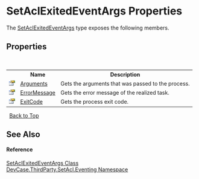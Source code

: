 # SetAclExitedEventArgs Properties
 

The <a href="T_DevCase_ThirdParty_SetAcl_Eventing_SetAclExitedEventArgs">SetAclExitedEventArgs</a> type exposes the following members.


## Properties
&nbsp;<table><tr><th></th><th>Name</th><th>Description</th></tr><tr><td>![Public property](media/pubproperty.gif "Public property")</td><td><a href="P_DevCase_ThirdParty_SetAcl_Eventing_SetAclExitedEventArgs_Arguments">Arguments</a></td><td>
Gets the arguments that was passed to the process.</td></tr><tr><td>![Public property](media/pubproperty.gif "Public property")</td><td><a href="P_DevCase_ThirdParty_SetAcl_Eventing_SetAclExitedEventArgs_ErrorMessage">ErrorMessage</a></td><td>
Gets the error message of the realized task.</td></tr><tr><td>![Public property](media/pubproperty.gif "Public property")</td><td><a href="P_DevCase_ThirdParty_SetAcl_Eventing_SetAclExitedEventArgs_ExitCode">ExitCode</a></td><td>
Gets the process exit code.</td></tr></table>&nbsp;
<a href="#setaclexitedeventargs-properties">Back to Top</a>

## See Also


#### Reference
<a href="T_DevCase_ThirdParty_SetAcl_Eventing_SetAclExitedEventArgs">SetAclExitedEventArgs Class</a><br /><a href="N_DevCase_ThirdParty_SetAcl_Eventing">DevCase.ThirdParty.SetAcl.Eventing Namespace</a><br />